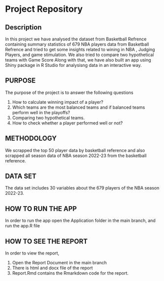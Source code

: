 # Project Repository

## Description

In this project we have analysed the dataset from Basketball Refrence containing summary statistics of 679 NBA players data from  Basketball Refrence and tried to get some insights related to wining in NBA , Judging Players, and game stimulation. We also tried to compare two hypothetical teams with Game Score Along with that, we have also built an app using Shiny package in R Studio for analysisng data in an interactive way.

## PURPOSE 

The purpose of the project is to answer the following questions
1. How to calculate winning impact of a player?
2. Which teams are the most balanced teams and if balanced teams perform well in the playoffs?
3.	Comparing two hypothetical teams.
4.	How to check whether a player performed well or not?



## METHODOLOGY

We scrapped the top 50 player data by basketball reference and also scrapped all season data of NBA season 2022-23 from the basketball reference.



## DATA SET

The data set includes 30 variables about the 679 players of the NBA season 2022-23.


## HOW TO RUN THE APP

In order to run the app open the Application folder in the main branch, and run the app.R file

## HOW TO SEE THE REPORT

In order to view the report,
1. Open the Report Document in the main branch
2. There is html and docx file of the report
3. Report.Rmd contains the Rmarkdown code for the report.
 
